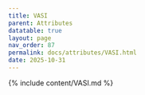 ```yaml
---
title: VASI
parent: Attributes
datatable: true
layout: page
nav_order: 87
permalink: docs/attributes/VASI.html
date: 2025-10-31
---
```

{% include content/VASI.md %}
